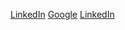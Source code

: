 [LinkedIn](https://www.linkedin.com/in/pibmunoz/)
[Google](https://www.google.cl)
[LinkedIn](https://www.linkedin.com/in/pibz/)


